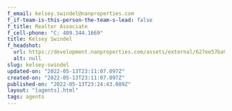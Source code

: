 ```yaml
---
f_email: kelsey.swindel@nanproperties.com
f_if-team-is-this-person-the-team-s-lead: false
f_title: Realtor Associate
f_cell-phone: "C: 409.344.1669"
title: Kelsey Swindel
f_headshot:
  url: https://development.nanproperties.com/assets/external/627ee57ba9508429019b53a7_kelsey20swindel-1.jpeg
  alt: null
slug: kelsey-swindel
updated-on: "2022-05-13T23:11:07.097Z"
created-on: "2022-05-13T23:11:07.097Z"
published-on: "2022-05-13T23:24:43.089Z"
layout: "[agents].html"
tags: agents
---
```


